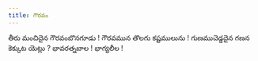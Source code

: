```yaml
---
title: గౌరవం
---
```


తీరు మంచిదైన గౌరవంబొనగూడు ! 
గౌరవమున తొలగు కష్టములును ! 
గుణముచెడ్డదైన గణన కెక్కుట యెట్లు ? 
భావరత్నబాల ! భాగ్యలీల !